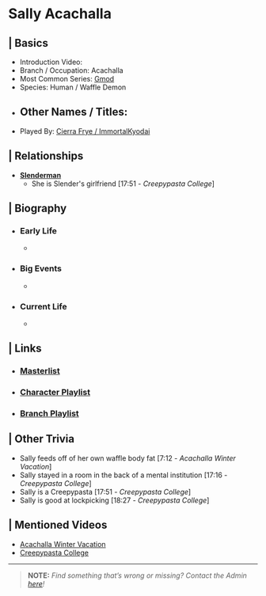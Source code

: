 # Sally Acachalla 


## | Basics  
- Introduction Video: []()  
- Branch / Occupation: Acachalla  
- Most Common Series: [Gmod]()  
- Species: Human / Waffle Demon  
- Other Names / Titles:   
  -   
- Played By: [Cierra Frye / ImmortalKyodai]()  


## | Relationships  
- [**Slenderman**]()  
  - She is Slender's girlfriend [17:51 - *Creepypasta College*]


## | Biography  
- ### Early Life  
  -   
- ### Big Events  
  -   
- ### Current Life  
  -   

 
## | Links  
- ### [Masterlist]()  
- ### [Character Playlist]()  
- ### [Branch Playlist]()  


## | Other Trivia  
- Sally feeds off of her own waffle body fat [7:12 - *Acachalla Winter Vacation*]
- Sally stayed in a room in the back of a mental institution [17:16 - *Creepypasta College*]
- Sally is a Creepypasta [17:51 - *Creepypasta College*]
- Sally is good at lockpicking [18:27 - *Creepypasta College*]

## | Mentioned Videos
- [Acachalla Winter Vacation]()
- [Creepypasta College]()

----

> **NOTE:** *Find something that’s wrong or missing? Contact the Admin [here](./chapter_2.md)!*